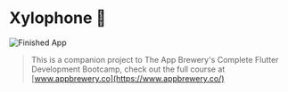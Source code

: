 # Xylophone 🎹

![Finished App](https://github.com/londonappbrewery/Images/blob/master/xylophone-flutter.png)

> This is a companion project to The App Brewery's Complete Flutter Development Bootcamp, check out the full course at [www.appbrewery.co](https://www.appbrewery.co/)
